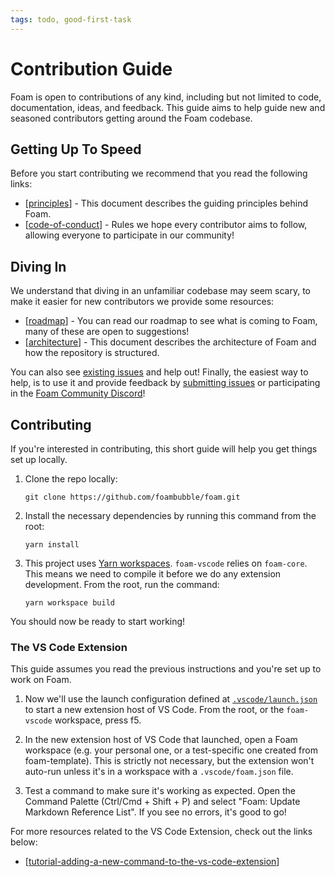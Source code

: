 ```yaml
---
tags: todo, good-first-task
---
```

# Contribution Guide
Foam is open to contributions of any kind, including but not limited to code, documentation, ideas, and feedback.
This guide aims to help guide new and seasoned contributors getting around the Foam codebase.

## Getting Up To Speed
Before you start contributing we recommend that you read the following links:

- [[principles]] - This document describes the guiding principles behind Foam.
- [[code-of-conduct]] - Rules we hope every contributor aims to follow, allowing everyone to participate in our community!

## Diving In
We understand that diving in an unfamiliar codebase may seem scary,
to make it easier for new contributors we provide some resources:
- [[roadmap]] - You can read our roadmap to see what is coming to Foam, many of these are open to suggestions!
- [[architecture]] - This document describes the architecture of Foam and how the repository is structured.

You can also see [existing issues](https://github.com/foambubble/foam/issues) and help out!
Finally, the easiest way to help, is to use it and provide feedback by [submitting issues](https://github.com/foambubble/foam/issues/new/choose) or participating in the [Foam Community Discord](https://discord.gg/rtdZKgj)!

## Contributing

If you're interested in contributing, this short guide will help you get things set up locally.

1. Clone the repo locally:

   `git clone https://github.com/foambubble/foam.git`

2. Install the necessary dependencies by running this command from the root:

   `yarn install`

3. This project uses [Yarn workspaces](https://classic.yarnpkg.com/en/docs/workspaces/). `foam-vscode` relies on `foam-core`. This means we need to compile it before we do any extension development. From the root, run the command:

   `yarn workspace build`

You should now be ready to start working!

### The VS Code Extension

This guide assumes you read the previous instructions and you're set up to work on Foam.

1. Now we'll use the launch configuration defined at [`.vscode/launch.json`](https://github.com/foambubble/foam/blob/master/.vscode/launch.json) to start a new extension host of VS Code. From the root, or the `foam-vscode` workspace, press f5.

2. In the new extension host of VS Code that launched, open a Foam workspace (e.g. your personal one, or a test-specific one created from foam-template). This is strictly not necessary, but the extension won't auto-run unless it's in a workspace with a `.vscode/foam.json` file.

3. Test a command to make sure it's working as expected. Open the Command Palette (Ctrl/Cmd + Shift + P) and select "Foam: Update Markdown Reference List". If you see no errors, it's good to go!

For more resources related to the VS Code Extension, check out the links below:

- [[tutorial-adding-a-new-command-to-the-vs-code-extension]]


[//begin]: # "Autogenerated link references for markdown compatibility"
[principles]: principles.md "Principles"
[code-of-conduct]: code-of-conduct.md "Code of Conduct"
[roadmap]: roadmap.md "Roadmap"
[architecture]: architecture.md "Architecture"
[tutorial-adding-a-new-command-to-the-vs-code-extension]: tutorial-adding-a-new-command-to-the-vs-code-extension.md "Tutorial: Adding a New Command to the VS Code Extension"
[//end]: # "Autogenerated link references"